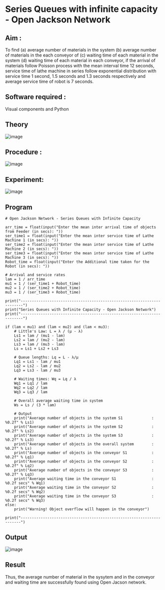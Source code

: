 # Series Queues with infinite capacity - Open Jackson Network

## Aim :
To find (a) average number of materials in the system (b) average number of materials in the each conveyor of (c) waiting time of each material in the system (d) waiting time of each material in each conveyor, if the arrival  of materials follow Poisson process with the mean interval time 12 seconds, service time of  lathe machine in series follow exponential distribution  with service time  1 second, 1.5 seconds and 1.3 seconds respectively and average service time of robot is 7 seconds.

## Software required :
Visual components and Python

## Theory

![image](https://user-images.githubusercontent.com/103921593/203239736-7b81f599-71a8-4ae7-b63e-5d98acd9ea54.png)


## Procedure :

![image](https://user-images.githubusercontent.com/103921593/203239789-bc870dce-6727-487b-a0e2-4fc3f5114889.png)


## Experiment:
![image](https://github.com/user-attachments/assets/40ca157d-e62f-44b2-a373-baa77076dc65)


## Program
```
# Open Jackson Network - Series Queues with Infinite Capacity

arr_time = float(input("Enter the mean inter arrival time of objects from Feeder (in secs): "))
ser_time1 = float(input("Enter the mean inter service time of Lathe Machine 1 (in secs): "))
ser_time2 = float(input("Enter the mean inter service time of Lathe Machine 2 (in secs): "))
ser_time3 = float(input("Enter the mean inter service time of Lathe Machine 3 (in secs): "))
Robot_time = float(input("Enter the Additional time taken for the Robot (in secs): "))

# Arrival and service rates
lam = 1 / arr_time
mu1 = 1 / (ser_time1 + Robot_time)
mu2 = 1 / (ser_time2 + Robot_time)
mu3 = 1 / (ser_time3 + Robot_time)

print("-----------------------------------------------------------------------")
print("Series Queues with Infinite Capacity - Open Jackson Network")
print("-----------------------------------------------------------------------")

if (lam < mu1) and (lam < mu2) and (lam < mu3):
    # Little's Law: L = λ / (μ - λ)
    Ls1 = lam / (mu1 - lam)
    Ls2 = lam / (mu2 - lam)
    Ls3 = lam / (mu3 - lam)
    Ls = Ls1 + Ls2 + Ls3

    # Queue lengths: Lq = L - λ/μ
    Lq1 = Ls1 - lam / mu1
    Lq2 = Ls2 - lam / mu2
    Lq3 = Ls3 - lam / mu3

    # Waiting times: Wq = Lq / λ
    Wq1 = Lq1 / lam
    Wq2 = Lq2 / lam
    Wq3 = Lq3 / lam

    # Overall average waiting time in system
    Ws = Ls / (3 * lam)

    # Output
    print("Average number of objects in the system S1             : %0.2f" % Ls1)
    print("Average number of objects in the system S2             : %0.2f" % Ls2)
    print("Average number of objects in the system S3             : %0.2f" % Ls3)
    print("Average number of objects in the overall system        : %0.2f" % Ls)
    print("Average number of objects in the conveyor S1           : %0.2f" % Lq1)
    print("Average number of objects in the conveyor S2           : %0.2f" % Lq2)
    print("Average number of objects in the conveyor S3           : %0.2f" % Lq3)
    print("Average waiting time in the conveyor S1                : %0.2f secs" % Wq1)
    print("Average waiting time in the conveyor S2                : %0.2f secs" % Wq2)
    print("Average waiting time in the conveyor S3                : %0.2f secs" % Wq3)
else:
    print("Warning! Object overflow will happen in the conveyor")

print("----------------------------------------------------------------------")

```

## Output
![image](https://github.com/user-attachments/assets/8a1a3f1b-3147-437b-b480-93d4b0772c10)

## Result
Thus, the average number of material in the sysytem and in the conveyor and waiting time are successfully found using Open Jacson network. 
